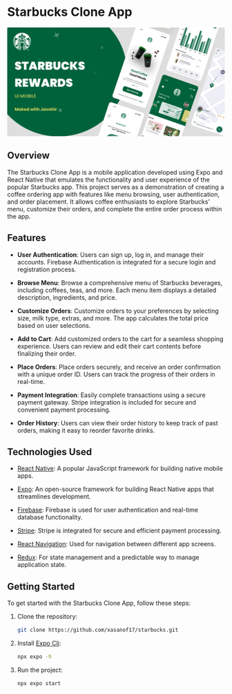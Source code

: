 # Starbucks Clone App

![Logo](https://raw.githubusercontent.com/xasanof17/starbucks/master/assets/images/readme.png)

## Overview

The Starbucks Clone App is a mobile application developed using Expo and React Native that emulates the functionality and user experience of the popular Starbucks app. This project serves as a demonstration of creating a coffee ordering app with features like menu browsing, user authentication, and order placement. It allows coffee enthusiasts to explore Starbucks' menu, customize their orders, and complete the entire order process within the app.

## Features

- **User Authentication**: Users can sign up, log in, and manage their accounts. Firebase Authentication is integrated for a secure login and registration process.

- **Browse Menu**: Browse a comprehensive menu of Starbucks beverages, including coffees, teas, and more. Each menu item displays a detailed description, ingredients, and price.

- **Customize Orders**: Customize orders to your preferences by selecting size, milk type, extras, and more. The app calculates the total price based on user selections.

- **Add to Cart**: Add customized orders to the cart for a seamless shopping experience. Users can review and edit their cart contents before finalizing their order.

- **Place Orders**: Place orders securely, and receive an order confirmation with a unique order ID. Users can track the progress of their orders in real-time.

- **Payment Integration**: Easily complete transactions using a secure payment gateway. Stripe integration is included for secure and convenient payment processing.

- **Order History**: Users can view their order history to keep track of past orders, making it easy to reorder favorite drinks.

## Technologies Used

- [React Native](https://reactnative.dev/): A popular JavaScript framework for building native mobile apps.

- [Expo](https://expo.io/): An open-source framework for building React Native apps that streamlines development.

- [Firebase](https://firebase.google.com/): Firebase is used for user authentication and real-time database functionality.

- [Stripe](https://stripe.com/): Stripe is integrated for secure and efficient payment processing.

- [React Navigation](https://reactnavigation.org/): Used for navigation between different app screens.

- [Redux](https://redux.js.org/): For state management and a predictable way to manage application state.

## Getting Started

To get started with the Starbucks Clone App, follow these steps:

1. Clone the repository:

   ```bash
   git clone https://github.com/xasanof17/starbucks.git
   ```

2. Install [Expo Cli]("https://docs.expo.dev/more/expo-cli/"):

   ```bash
   npx expo -h
    ```
3. Run the project:

   ```bash
   npx expo start
